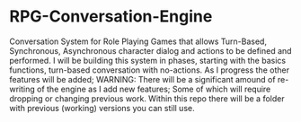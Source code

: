RPG-Conversation-Engine
=======================

Conversation System for Role Playing Games that allows Turn-Based, Synchronous, Asynchronous character dialog and actions to be defined and performed. I will be building this system in phases, starting with the basics functions, turn-based conversation with no-actions. As I progress the other features will be added; WARNING: There will be a significant amound of re-writing of the engine as I add new features; Some of which will require dropping or changing previous work. Within this repo there will be a folder with previous (working) versions you can still use.
